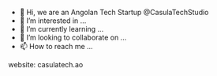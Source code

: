 - 👋 Hi, we are an Angolan Tech Startup @CasulaTechStudio
- 👀 I’m interested in ...
- 🌱 I’m currently learning ...
- 💞️ I’m looking to collaborate on ...
- 📫 How to reach me ...

<!---
CasulaTechStudio/CasulaTechStudio is a ✨ special ✨ repository because its `README.md` (this file) appears on your GitHub profile.
You can click the Preview link to take a look at your changes.
--->

website: casulatech.ao 
